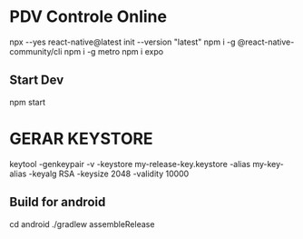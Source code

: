 # PDV Controle Online

npx --yes react-native@latest init <projectName> --version "latest"
npm i -g @react-native-community/cli
npm i -g metro
npm i  expo

## Start Dev
npm start

# GERAR KEYSTORE 
keytool -genkeypair -v -keystore my-release-key.keystore -alias my-key-alias -keyalg RSA -keysize 2048 -validity 10000


## Build for android
cd android
./gradlew assembleRelease